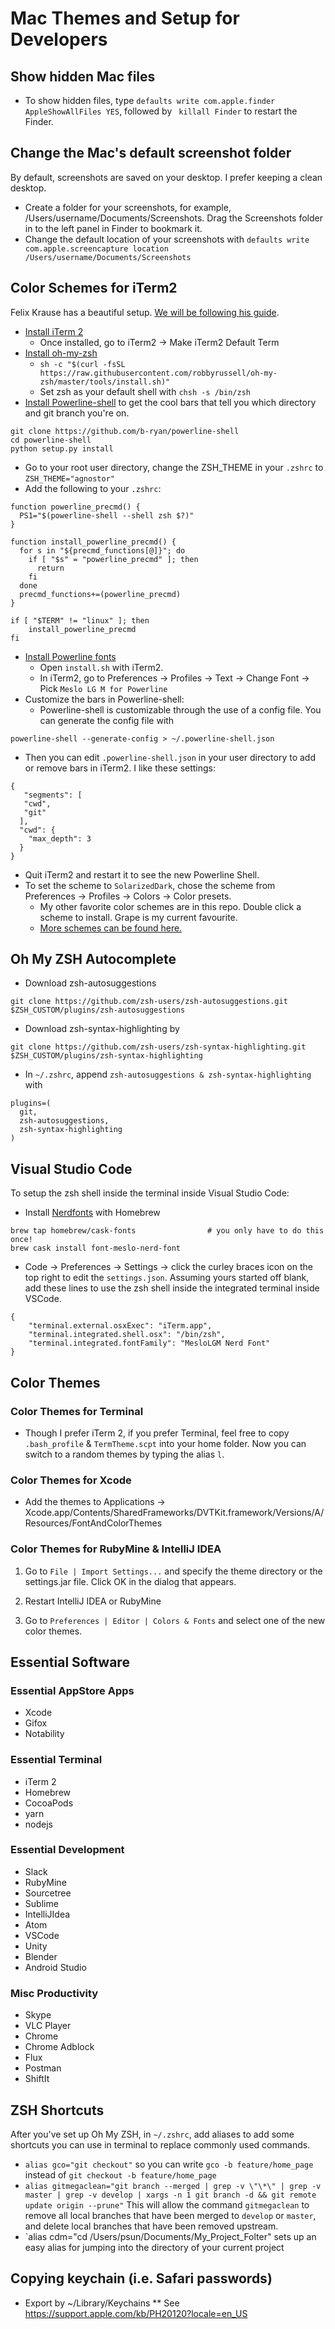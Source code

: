 # Mac Themes and Setup for Developers

## Show hidden Mac files
* To show hidden files, type `defaults write com.apple.finder AppleShowAllFiles YES`, followed by ` killall Finder` to restart the Finder.

## Change the Mac's default screenshot folder
By default, screenshots are saved on your desktop. I prefer keeping a clean desktop.
* Create a folder for your screenshots, for example, /Users/username/Documents/Screenshots. Drag the Screenshots folder in to the left panel in Finder to bookmark it.
* Change the default location of your screenshots with `defaults write com.apple.screencapture location /Users/username/Documents/Screenshots`

## Color Schemes for iTerm2
Felix Krause has a beautiful setup. [We will be following his guide](https://github.com/KrauseFx/what-terminal-is-felix-using). 

* [Install iTerm 2](https://www.google.ca/url?sa=t&rct=j&q=&esrc=s&source=web&cd=1&cad=rja&uact=8&ved=0ahUKEwjd1qSE7NPZAhVn5IMKHUvhDbYQFggpMAA&url=https%3A%2F%2Fwww.iterm2.com%2F&usg=AOvVaw1Yj_9jTyrGNrAOhT8FsuYl)
	* Once installed, go to iTerm2 -> Make iTerm2 Default Term
* [Install oh-my-zsh](https://github.com/robbyrussell/oh-my-zsh)
	* `sh -c "$(curl -fsSL https://raw.githubusercontent.com/robbyrussell/oh-my-zsh/master/tools/install.sh)"`
	* Set zsh as your default shell with `chsh -s /bin/zsh`
* [Install Powerline-shell](https://github.com/b-ryan/powerline-shell) to get the cool bars that tell you which directory and git branch you're on.


```
git clone https://github.com/b-ryan/powerline-shell
cd powerline-shell
python setup.py install
```

* Go to your root user directory, change the ZSH_THEME in your `.zshrc` to `ZSH_THEME="agnostor"`
* Add the following to your `.zshrc`:

```
function powerline_precmd() {
  PS1="$(powerline-shell --shell zsh $?)"
}

function install_powerline_precmd() {
  for s in "${precmd_functions[@]}"; do
    if [ "$s" = "powerline_precmd" ]; then
      return
    fi
  done
  precmd_functions+=(powerline_precmd)
}

if [ "$TERM" != "linux" ]; then
    install_powerline_precmd
fi
```

* [Install Powerline fonts](https://github.com/powerline/fonts)
	* Open `install.sh` with iTerm2.
	* In iTerm2, go to Preferences -> Profiles -> Text -> Change Font -> Pick `Meslo LG M for Powerline`
* Customize the bars in Powerline-shell:
	* Powerline-shell is customizable through the use of a config file. You can generate the config file with
```
powerline-shell --generate-config > ~/.powerline-shell.json
```

* Then you can edit `.powerline-shell.json` in your user directory to add or remove bars in iTerm2. I like these settings:

```
{
   "segments": [
   "cwd",
   "git"
  ],
  "cwd": {
    "max_depth": 3
  }
}
```
* Quit iTerm2 and restart it to see the new Powerline Shell.
* To set the scheme to `SolarizedDark`, chose the scheme from Preferences -> Profiles -> Colors -> Color presets.
	* My other favorite color schemes are in this repo. Double click a scheme to install. Grape is my current favourite.
	* [More schemes can be found here.](https://github.com/mbadolato/iTerm2-Color-Schemes)

## Oh My ZSH Autocomplete
* Download zsh-autosuggestions

`git clone https://github.com/zsh-users/zsh-autosuggestions.git $ZSH_CUSTOM/plugins/zsh-autosuggestions`

* Download zsh-syntax-highlighting by

`git clone https://github.com/zsh-users/zsh-syntax-highlighting.git $ZSH_CUSTOM/plugins/zsh-syntax-highlighting`

* In `~/.zshrc`, append `zsh-autosuggestions & zsh-syntax-highlighting` with

```
plugins=(
  git,
  zsh-autosuggestions,
  zsh-syntax-highlighting
)
```

## Visual Studio Code
To setup the zsh shell inside the terminal inside Visual Studio Code:
* Install [Nerdfonts](https://github.com/Homebrew/homebrew-cask-fonts) with Homebrew
```
brew tap homebrew/cask-fonts                # you only have to do this once!
brew cask install font-meslo-nerd-font
```
* Code -> Preferences -> Settings -> click the curley braces icon on the top right to edit the `settings.json`. Assuming yours started off blank, add these lines to use the zsh shell inside the integrated terminal inside VSCode.
```
{
    "terminal.external.osxExec": "iTerm.app",
    "terminal.integrated.shell.osx": "/bin/zsh",
    "terminal.integrated.fontFamily": "MesloLGM Nerd Font"
}
```

### 

## Color Themes

### Color Themes for Terminal
* Though I prefer iTerm 2, if you prefer Terminal, feel free to copy `.bash_profile` & `TermTheme.scpt` into your home folder. Now you can switch to a random themes by typing the alias `l`.

### Color Themes for Xcode
* Add the themes to Applications -> Xcode.app/Contents/SharedFrameworks/DVTKit.framework/Versions/A/Resources/FontAndColorThemes

### Color Themes for RubyMine & IntelliJ IDEA
1. Go to `File | Import Settings...` and specify the theme directory or the settings.jar file. Click OK in the dialog that appears.

2. Restart IntelliJ IDEA or RubyMine

3. Go to `Preferences | Editor | Colors & Fonts` and select one of the new color themes.

## Essential Software

### Essential AppStore Apps
* Xcode
* Gifox 
* Notability

### Essential Terminal
* iTerm 2
* Homebrew
* CocoaPods
* yarn
* nodejs

### Essential Development
* Slack
* RubyMine
* Sourcetree
* Sublime
* IntelliJIdea
* Atom
* VSCode
* Unity
* Blender
* Android Studio

### Misc Productivity
* Skype
* VLC Player
* Chrome
* Chrome Adblock
* Flux
* Postman
* ShiftIt

## ZSH Shortcuts
After you've set up Oh My ZSH, in `~/.zshrc`, add aliases to add some shortcuts you can use in terminal to replace commonly used commands.
* `alias gco="git checkout"` so you can write `gco -b feature/home_page` instead of `git checkout -b feature/home_page`
* `alias gitmegaclean="git branch --merged | grep -v \"\*\" | grep -v master | grep -v develop | xargs -n 1 git branch -d && git remote update origin --prune"`
This will allow the command `gitmegaclean` to remove all local branches that have been merged to `develop` or `master`, and delete local branches that have been removed upstream.
* `alias cdm="cd /Users/psun/Documents/My_Project_Folter" sets up an easy alias for jumping into the directory of your current project

## Copying keychain (i.e. Safari passwords)
* Export by ~/Library/Keychains
** See https://support.apple.com/kb/PH20120?locale=en_US
